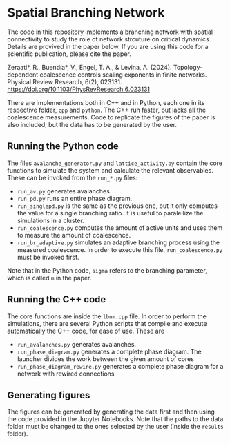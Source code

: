 # Spatial Branching Network 

The code in this repository implements a branching network with spatial connectivity to study the role of network strcuture on critical dynamics. Details are provived in the paper below. If you are using this code for a scientific publication, please cite the paper.

Zeraati*, R., Buendía*, V., Engel, T. A., & Levina, A. (2024). Topology-dependent coalescence controls scaling exponents in finite networks. Physical Review Research, 6(2), 023131. https://doi.org/10.1103/PhysRevResearch.6.023131


There are implementations both in C++ and in Python, each one in its respective folder, `cpp` and `python`. The C++ run faster, but lacks all the coalescence measurements. Code to replicate the figures of the paper is also included, but the data has to be generated by the user. 

## Running the Python code

The files `avalanche_generator.py` and `lattice_activity.py` contain the core functions to simulate the system and calculate the relevant observables. These can be invoked from the `run_*.py` files:

- `run_av.py` generates avalanches. 
- `run_pd.py` runs an entire phase diagram.
- `run_singlepd.py` is the same as the previous one, but it only computes the value for a single branching ratio. It is useful to paralellize the simulations in a cluster. 
- `run_coalescence.py` computes the amount of active units and uses them to measure the amount of coalescence.
- `run_br_adaptive.py` simulates an adaptive branching process using the measured coalescence. In order to execute this file, `run_coalescence.py` must be invoked first.

Note that in the Python code, `sigma` refers to the branching parameter, which is called `m` in the paper.

## Running the C++ code

The core functions are inside the `lbnm.cpp` file. In order to perform the simulations, there are several Python scripts that compile and execute automatically the C++ code, for ease of use. These are

- `run_avalanches.py` generates avalanches.
- `run_phase_diagram.py` generates a complete phase diagram. The launcher divides the work between the given amount of cores
- `run_phase_diagram_rewire.py` generates a complete phase diagram for a network with rewired connections

## Generating figures 

The figures can be generated by generating the data first and then using the code provided in the Jupyter Notebooks. Note that the paths to the data folder must be changed to the ones selected by the user (inside the `results` folder).





